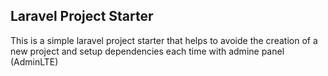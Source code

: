 ## Laravel Project Starter

This is a simple laravel project starter that helps to avoide the creation of a new project and setup dependencies each time with admine panel (AdminLTE) 
